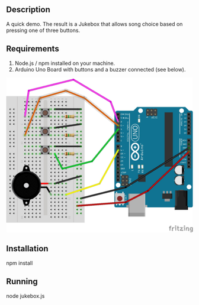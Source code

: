 ## Description ##

A quick demo.  The result is a Jukebox that allows song choice based on pressing one of three buttons.

## Requirements ##

1. Node.js / npm installed on your machine.
2. Arduino Uno Board with buttons and a buzzer connected (see below).  

![](https://github.com/markwest1972/jukebox/blob/master/Jukebox_Frizting.jpg)

## Installation ##

npm install

## Running ##

node jukebox.js
